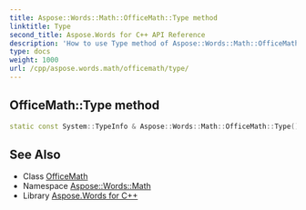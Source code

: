 ```yaml
---
title: Aspose::Words::Math::OfficeMath::Type method
linktitle: Type
second_title: Aspose.Words for C++ API Reference
description: 'How to use Type method of Aspose::Words::Math::OfficeMath class in C++.'
type: docs
weight: 1000
url: /cpp/aspose.words.math/officemath/type/
---
```

## OfficeMath::Type method




```cpp
static const System::TypeInfo & Aspose::Words::Math::OfficeMath::Type()
```

## See Also

* Class [OfficeMath](../)
* Namespace [Aspose::Words::Math](../../)
* Library [Aspose.Words for C++](../../../)
